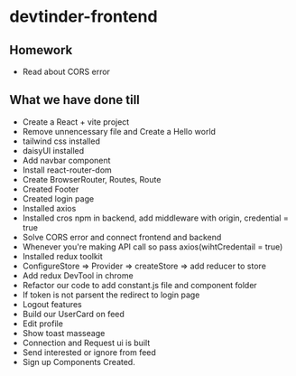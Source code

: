 # devtinder-frontend

## Homework
- Read about CORS error






## What we have done till 
- Create a React + vite project
- Remove unnencessary file and Create a Hello world
- tailwind css installed
- daisyUI installed
- Add navbar component
- Install react-router-dom
- Create BrowserRouter, Routes, Route
- Created Footer
- Created login page
- Installed axios 
- Installed cros npm in backend, add middleware with origin, credential = true
- Solve CORS error and connect frontend and backend 
- Whenever you're making API call so pass axios(wihtCredentail = true)
- Installed redux toolkit
- ConfigureStore => Provider => createStore => add reducer to store
- Add redux DevTool in chrome
- Refactor our code to add constant.js file and component folder
- If token is not parsent the redirect to login page
- Logout features
- Build our UserCard on feed
- Edit profile 
- Show toast masseage
- Connection and Request ui is built
- Send interested or ignore from feed
- Sign up Components Created.


